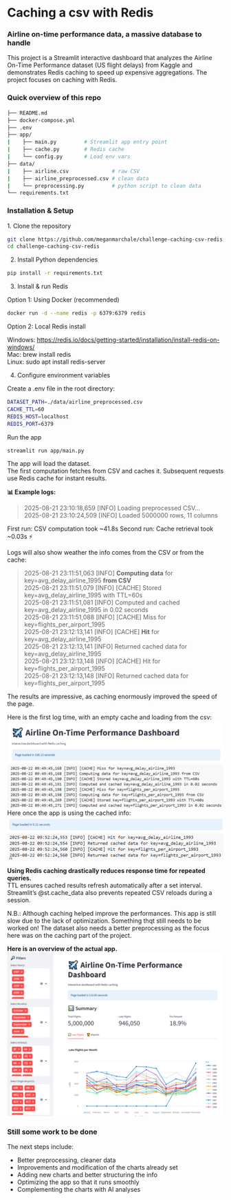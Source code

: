 <h1> Caching a csv with Redis </h1>

<h3> Airline on-time performance data, a  massive database to handle </h3>

This project is a Streamlit interactive dashboard that analyzes the Airline On-Time Performance dataset (US flight delays) from Kaggle and demonstrates Redis caching to speed up expensive aggregations.
The project focuses on caching with Redis.

<h3> Quick overview of this repo</h3>

```bash
├── README.md  
├── docker-compose.yml  
├── .env  
├── app/  
|    ├── main.py         # Streamlit app entry point  
|    ├── cache.py        # Redis cache  
|    └── config.py       # Load env vars  
├── data/  
|    ├── airline.csv              # raw CSV  
|    ├── airline_preprocessed.csv # clean data  
|    └── preprocessing.py         # python script to clean data  
└── requirements.txt
```

<h3>Installation & Setup</h3>
1. Clone the repository  

```bash
git clone https://github.com/meganmarchale/challenge-caching-csv-redis.git
cd challenge-caching-csv-redis
```

2. Install Python dependencies
```bash
pip install -r requirements.txt
```

3. Install & run Redis

Option 1: Using Docker (recommended)
```bash
docker run -d --name redis -p 6379:6379 redis
```

Option 2: Local Redis install

Windows: https://redis.io/docs/getting-started/installation/install-redis-on-windows/  
Mac: brew install redis  
Linux: sudo apt install redis-server

4. Configure environment variables

Create a .env file in the root directory:
```bash
DATASET_PATH=./data/airline_preprocessed.csv
CACHE_TTL=60
REDIS_HOST=localhost
REDIS_PORT=6379
```

Run the app  
```bash
streamlit run app/main.py  
```
The app will load the dataset.  
The first computation fetches from CSV and caches it. Subsequent requests use Redis cache for instant results.  

**📊 Example logs:**  

>2025-08-21 23:10:18,659 [INFO] Loading preprocessed CSV...  
2025-08-21 23:10:24,509 [INFO] Loaded 5000000 rows, 11 columns  

First run: CSV computation took ~41.8s
Second run: Cache retrieval took ~0.03s ⚡

Logs will also show weather the info comes from the CSV or from the cache:

>2025-08-21 23:11:51,063 [INFO] **Computing data** for key=avg_delay_airline_1995 **from CSV**  
2025-08-21 23:11:51,079 [INFO] [CACHE] Stored key=avg_delay_airline_1995 with TTL=60s  
2025-08-21 23:11:51,081 [INFO] Computed and cached key=avg_delay_airline_1995 in 0.02 seconds  
2025-08-21 23:11:51,088 [INFO] [CACHE] Miss for key=flights_per_airport_1995  
2025-08-21 23:12:13,141 [INFO] [CACHE] **Hit** for key=avg_delay_airline_1995  
2025-08-21 23:12:13,141 [INFO] Returned cached data for key=avg_delay_airline_1995  
2025-08-21 23:12:13,148 [INFO] [CACHE] Hit for key=flights_per_airport_1995  
2025-08-21 23:12:13,148 [INFO] Returned cached data for key=flights_per_airport_1995  

The results are impressive, as caching enormously improved the speed of the page.  

Here is the first log time, with an empty cache and loading from the csv:   
![alt text](assets/image1.png)  
![alt text](assets/image3.png)  
Here once the app is using the cached info:  
![alt text](assets/image2.png)  
![alt text](assets/image4.png)  

**Using Redis caching drastically reduces response time for repeated queries.**  
TTL ensures cached results refresh automatically after a set interval.
Streamlit’s @st.cache_data also prevents repeated CSV reloads during a session.


N.B.: Although caching helped improve the performances. This app is still slow due to the lack of optimization. Something thqt still needs to be worked on!
The dataset also needs a better preprocessing as the focus here was on the caching part of the project.

**Here is an overview of the actual app.**
![alt text](assets/image5.png)

### Still some work to be done

The next steps include:
- Better preprocessing, cleaner data
- Improvements and modification of the charts already set
- Adding new charts and better structuring the info
- Optimizing the app so that it runs smoothly
- Complementing the charts with AI analyses
